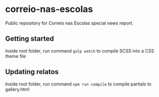 # correio-nas-escolas
Public repository for Correio nas Escolas special news report.

## Getting started
Inside root folder, run command `gulp watch` to compile SCSS into a CSS theme file

## Updating relatos
Inside root folder, run command `npm run compile` to compile partials to gallery.html

